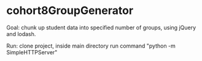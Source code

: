 # cohort8GroupGenerator

Goal: chunk up student data into specified number of groups, using jQuery and lodash.

Run: clone project, inside main directory run command "python -m SimpleHTTPServer"